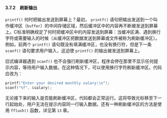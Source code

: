 #### 3.7.2　刷新输出

`printf()` 何时把输出发送到屏幕上？最初， `printf()` 语句把输出发送到一个叫作缓冲区（`buffer`）的中间存储区域，然后缓冲区中的内容再不断被发送到屏幕上。C标准明确规定了何时把缓冲区中的内容发送到屏幕：当缓冲区满、遇到换行字符或需要输入的时候（从缓冲区把数据发送到屏幕或文件被称为刷新缓冲区）。例如，前两个 `printf()` 语句既没有填满缓冲区，也没有换行符，但是下一条 `scanf()` 语句要求用户输入，这迫使 `printf()` 的输出被发送到屏幕上。

旧式编译器遇到 `scanf()` 也不会强行刷新缓冲区，程序会停在那里不显示任何提示内容，等待用户输入数据。在这种情况下，可以使用换行字符刷新缓冲区。代码应改为：

```c
printf("Enter your desired monthly salary:\n");
scanf("%f", &salary);
```

无论接下来的输入是否能刷新缓冲区，代码都会正常运行。这将导致光标移至下一行起始处，用户无法在提示内容同一行输入数据。还有一种刷新缓冲区的方法是使用 `fflush()` 函数，详见第 `13` 章。

